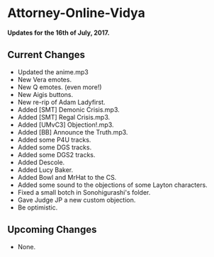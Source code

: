 # Attorney-Online-Vidya
__Updates for the 16th of July, 2017.__

## Current Changes
* Updated the anime.mp3
* New Vera emotes.
* New Q emotes. (even more!)
* New Aigis buttons.
* New re-rip of Adam Ladyfirst.
* Added [SMT] Demonic Crisis.mp3.
* Added [SMT] Regal Crisis.mp3.
* Added [UMvC3] Objection!.mp3.
* Added [BB] Announce the Truth.mp3.
* Added some P4U tracks.
* Added some DGS tracks.
* Added some DGS2 tracks.
* Added Descole.
* Added Lucy Baker.
* Added Bowl and MrHat to the CS.
* Added some sound to the objections of some Layton characters.
* Fixed a small botch in Sonohigurashi's folder.
* Gave Judge JP a new custom objection.
* Be optimistic.

## Upcoming Changes
* None.
